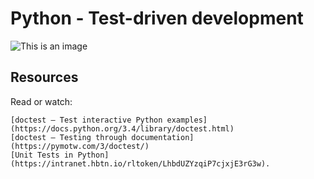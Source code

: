 # Python - Test-driven development #

![This is an image](https://s3.amazonaws.com/intranet-projects-files/holbertonschool-higher-level_programming+/246/giphy-4.gif)

## Resources ##

Read or watch:

    [doctest — Test interactive Python examples](https://docs.python.org/3.4/library/doctest.html)
    [doctest – Testing through documentation](https://pymotw.com/3/doctest/)
    [Unit Tests in Python](https://intranet.hbtn.io/rltoken/LhbdUZYzqiP7cjxjE3rG3w).


  <source media="(prefers-color-scheme: dark)" srcset="https://intranet.hbtn.io/rltoken/LhbdUZYzqiP7cjxjE3rG3w">

